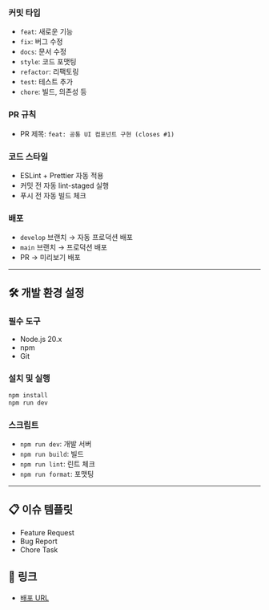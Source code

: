### 커밋 타입

- `feat`: 새로운 기능
- `fix`: 버그 수정
- `docs`: 문서 수정
- `style`: 코드 포맷팅
- `refactor`: 리팩토링
- `test`: 테스트 추가
- `chore`: 빌드, 의존성 등

### PR 규칙

- PR 제목: `feat: 공통 UI 컴포넌트 구현 (closes #1)`

### 코드 스타일

- ESLint + Prettier 자동 적용
- 커밋 전 자동 lint-staged 실행
- 푸시 전 자동 빌드 체크

### 배포

- `develop` 브랜치 → 자동 프로덕션 배포
- `main` 브랜치 → 프로덕션 배포
- PR → 미리보기 배포

---

## 🛠️ 개발 환경 설정

### 필수 도구

- Node.js 20.x
- npm
- Git

### 설치 및 실행

```bash
npm install
npm run dev
```

### 스크립트

- `npm run dev`: 개발 서버
- `npm run build`: 빌드
- `npm run lint`: 린트 체크
- `npm run format`: 포맷팅

---

## 📋 이슈 템플릿

- Feature Request
- Bug Report
- Chore Task

## 🔗 링크

- [배포 URL](https://taja-project.vercel.app)
